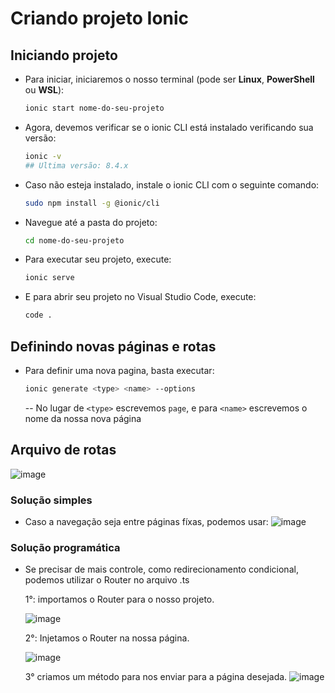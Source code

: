 # Criando projeto Ionic
## Iniciando projeto
- Para iniciar, iniciaremos o nosso terminal (pode ser **Linux**, **PowerShell** ou **WSL**):
    ````bash
    ionic start nome-do-seu-projeto
- Agora, devemos verificar se o ionic CLI está instalado verificando sua versão:
    ```bash
    ionic -v 
    ## Ultima versão: 8.4.x
- Caso não esteja instalado, instale o ionic CLI com o seguinte comando:
    ```bash
  sudo npm install -g @ionic/cli
- Navegue até a pasta do projeto:
    ```bash
    cd nome-do-seu-projeto
- Para executar seu projeto, execute:
    ```bash
    ionic serve
- E para abrir seu projeto no Visual Studio Code, execute:
    ```bash
    code .
## Definindo novas páginas e rotas
- Para definir uma nova pagina, basta executar:
    ```bash
    ionic generate <type> <name> --options
    ```

    -- No lugar de ```<type>``` escrevemos ```page```, e para ```<name>``` escrevemos o nome da nossa nova página
## Arquivo de rotas
![image](https://github.com/user-attachments/assets/8fff08db-8500-45d5-9746-1ade71e08b02)

### Solução simples
- Caso a navegação seja entre páginas fíxas, podemos usar:
  ![image](https://github.com/user-attachments/assets/4bc45883-2440-4cca-8f57-eb075c444417)

### Solução programática
- Se precisar de mais controle, como redirecionamento condicional, podemos utilizar o Router no arquivo .ts
  
  1°: importamos o Router para o nosso projeto.
  
  ![image](https://github.com/user-attachments/assets/c57e8e06-7024-44d1-b629-f0feafcc2506)

  2°: Injetamos o Router na nossa página.
  
  ![image](https://github.com/user-attachments/assets/eb8b17f2-24ed-4c84-8f44-5358ee68d560)

  3° criamos um método para nos enviar para a página desejada.
  ![image](https://github.com/user-attachments/assets/58e92c59-bb1d-414c-a009-d2fc0716983f)







